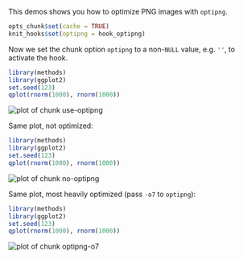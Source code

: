 This demos shows you how to optimize PNG images with `optipng`.


```r
opts_chunk$set(cache = TRUE)
knit_hooks$set(optipng = hook_optipng)
```

Now we set the chunk option `optipng` to a non-`NULL` value, e.g. `''`, to activate the hook.


```r
library(methods)
library(ggplot2)
set.seed(123)
qplot(rnorm(1000), rnorm(1000))
```

![plot of chunk use-optipng](http://animation.r-forge.r-project.org/knitr-ex/figure/035-optipng-use-optipng.png) 

Same plot, not optimized:


```r
library(methods)
library(ggplot2)
set.seed(123)
qplot(rnorm(1000), rnorm(1000))
```

![plot of chunk no-optipng](http://animation.r-forge.r-project.org/knitr-ex/figure/035-optipng-no-optipng.png) 

Same plot, most heavily optimized (pass `-o7` to `optipng`):


```r
library(methods)
library(ggplot2)
set.seed(123)
qplot(rnorm(1000), rnorm(1000))
```

![plot of chunk optipng-o7](http://animation.r-forge.r-project.org/knitr-ex/figure/035-optipng-optipng-o7.png) 
